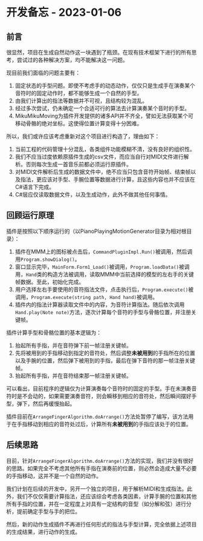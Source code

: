 # 开发备忘 - 2023-01-06

## 前言
很显然，项目在生成自然动作这一块遇到了瓶颈。在现有技术框架下进行的所有思考，尝试过的各种解决方案，均不能解决这一问题。

现目前我们面临的问题主要有：
1. 固定状态的手型问题。即使不考虑手的动态动作，仅仅只是生成手在演奏某个音符时的固定动作时，都不能够生成一个自然的手型。
2. 由我们计算出的指法等数据并不可视，且结构较为混乱。
3. 经过多次尝试，仍未确定一个合适可行的算法去计算演奏某个音时的手型。
4. MikuMikuMoving为插件开发提供的诸多API并不齐全，譬如无法获取某个可移动骨骼的绝对坐标。这使得位置计算变得十分困难。

所以，我们或许应该考虑重新对这个项目进行构造了，理由如下：
1. 当前工程的代码管理十分混乱，各类组件功能模糊不清，没有良好的组织性。
2. 我们不应当过度依赖原插件生成的csv文件，而应当自行对MIDI文件进行解析。否则每次生成一首音乐前都必须运行原插件。
3. 对MIDI文件解析后生成的数据文件中，绝不应当只包含音符开始帧、结束帧以及指法，更应该对手型、手腕位置等数据进行计算，且这些内容也并不应该在C#语言下完成。
4. C#层应仅读取数据文件，以及生成动作，此外不做其他任何事情。

## 回顾运行原理
插件是按照以下顺序运行的（以PianoPlayingMotionGenerator目录为相对根目录）：
1. 插件在MMM上的图标被点击后，`CommandPluginImpl.Run()`被调用，然后调用`Program.showDialog()`。
2. 窗口显示完毕，`MainForm.Form1_Load()`被调用，`Program.loadData()`被调用，`Hand`类的构造方法被调用，读取MMM中当前选择的模型的左右手的关键帧数据。至此，初始化完成。
3. 用户选择左右手要使用的音符指法文件，点击执行后，`Program.execute()`被调用，`Program.execute(string path, Hand hand)`被调用。
4. 插件内的指法计算器读取文件中的内容，为音符计算指法。随后依次调用`Hand.play(Note note)`方法，逐次计算每个音符的手型与骨骼位置，并注册关键帧。

插件计算手型和骨骼位置的基本逻辑为：
1. 抬起所有手指，并在音符弹下前一帧注册关键帧。
2. 先将被用到的手指移动到指定的音符处，然后调整**未被用到**的手指所在的位置以及手腕的位置，然后弹下被用到的手指，最后在弹下音符的那一帧注册关键帧。
3. 抬起所有手指，并在音符结束那一帧注册关键帧。

可以看出，目前程序的逻辑仅为计算演奏每个音符时的固定的手型。手在未演奏音符时是不会动的，如果需要演奏音符，则会瞬移到相应的音符处，然后瞬间摆好手型，弹下，然后再缓慢抬起。

插件目前在`ArrangeFingerAlgorithm.doArrange()`方法处暂停了编写，该方法用于在手指移动到相应的音符处过后，计算所有**未被用到**的手指应该处于的位置。

## 后续思路
目前，针对`ArrangeFingerAlgorithm.doArrange()`方法的实现，我们并没有很好的思路。如果完全不考虑其他所有手指在演奏前的位置，则必然会造成大量不必要的手指移动，这并不是一个自然的动作。

我们计划在后续的开发中，另开一个独立的项目，用于解析MIDI和生成指法。此外，我们不仅仅需要计算指法，还应该综合考虑各类因素，计算手腕的位置和其他所有手指的位置，并在一定程度上对具有一定结构的音型（如分解和弦）进行分析，提前确定手型与手的把位。

然后，新的动作生成插件不再进行任何形式的指法与手型计算，完全依据上述项目的生成结果，进行动作的生成。